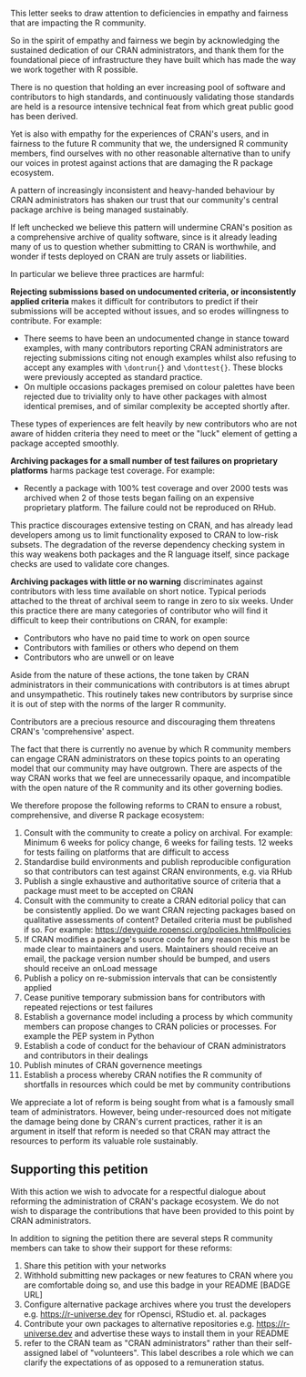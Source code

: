 This letter seeks to draw attention to deficiencies in empathy and fairness that are impacting the R community.

So in the spirit of empathy and fairness we begin by acknowledging the sustained dedication of our CRAN administrators, and thank them for the foundational piece of infrastructure they have built which has made the way we work together with R possible.

There is no question that holding an ever increasing pool of software and contributors to high standards, and continuously validating those standards are held is a resource intensive technical feat from which great public good has been derived.

Yet is also with empathy for the experiences of CRAN's users, and in fairness to the future R community that we, the undersigned R community members, find ourselves with no other reasonable alternative than to unify our voices in protest against actions that are damaging the R package ecosystem.

A pattern of increasingly inconsistent and heavy-handed behaviour by CRAN administrators has shaken our trust that our community's central package archive is being managed sustainably.

If left unchecked we believe this pattern will undermine CRAN's position as a comprehensive archive of quality software, since is it already leading many of us to question whether submitting to CRAN is worthwhile, and wonder if tests deployed on CRAN are truly assets or liabilities.

In particular we believe three practices are harmful:

**Rejecting submissions based on undocumented criteria, or inconsistently applied criteria** makes it difficult for contributors to predict if their submissions will be accepted without issues, and so erodes willingness to contribute. For example:

  * There seems to have been an undocumented change in stance toward examples, with many contributors reporting CRAN administrators are rejecting submissions citing not enough examples whilst also refusing to accept any examples with `\dontrun{}` and `\donttest{}`. These blocks were previously accepted as standard practice. 
  * On multiple occasions packages premised on colour palettes have been rejected due to triviality only to have other packages with almost identical premises, and of similar complexity be accepted shortly after. 
  
These types of experiences are felt heavily by new contributors who are not aware of hidden criteria they need to meet or the "luck" element of getting a package accepted smoothly.

**Archiving packages for a small number of test failures on proprietary platforms** harms package test coverage. For example:

  * Recently a package with 100% test coverage and over 2000 tests was archived when 2 of those tests began failing on an expensive proprietary platform. The failure could not be reproduced on RHub.
  
This practice discourages extensive testing on CRAN, and has already lead developers among us to limit functionality exposed to CRAN to low-risk subsets. The degradation of the reverse dependency checking system in this way weakens both packages and the R language itself, since package checks are used to validate core changes.

**Archiving packages with little or no warning** discriminates against contributors with less time available on short notice. Typical periods attached to the threat of archival seem to range in zero to six weeks. Under this practice there are many categories of contributor who will find it difficult to keep their contributions on CRAN, for example:

  * Contributors who have no paid time to work on open source
  * Contributors with families or others who depend on them
  * Contributors who are unwell or on leave

Aside from the nature of these actions, the tone taken by CRAN administrators in their communications with contributors is at times abrupt and unsympathetic. This routinely takes new contributors by surprise since it is out of step with the norms of the larger R community. 

Contributors are a precious resource and discouraging them threatens CRAN's 'comprehensive' aspect.

The fact that there is currently no avenue by which R community members can engage CRAN administrators on these topics points to an operating model that our community may have outgrown. There are aspects of the way CRAN works that we feel are unnecessarily opaque, and incompatible with the open nature of the R community and its other governing bodies.

We therefore propose the following reforms to CRAN to ensure a robust, comprehensive, and diverse R package ecosystem:

1. Consult with the community to create a policy on archival. For example: Minimum 6 weeks for policy change, 6 weeks for failing tests. 12 weeks for tests failing on platforms that are difficult to access
2. Standardise build environments and publish reproducible configuration so that contributors can test against CRAN environments, e.g. via RHub
3. Publish a single exhaustive and authoritative source of criteria that a package must meet to be accepted on CRAN
4. Consult with the community to create a CRAN editorial policy that can be consistently applied. Do we want CRAN rejecting packages based on qualitative assessments of content? Detailed criteria must be published if so. For example: https://devguide.ropensci.org/policies.html#policies
5. If CRAN modifies a package's source code for any reason this must be made clear to maintainers and users. Maintainers should receive an email, the package version number should be bumped, and users should receive an onLoad message 
6. Publish a policy on re-submission intervals that can be consistently applied 
7. Cease punitive temporary submission bans for contributors with repeated rejections or test failures
8. Establish a governance model including a process by which community members can propose changes to CRAN policies or processes. For example the PEP system in Python
9. Establish a code of conduct for the behaviour of CRAN administrators and contributors in their dealings
10. Publish minutes of CRAN governence meetings
11. Establish a process whereby CRAN notifies the R community of shortfalls in resources which could be met by community contributions 

We appreciate a lot of reform is being sought from what is a famously small team of administrators. However, being under-resourced does not mitigate the damage being done by CRAN's current practices, rather it is an argument in itself that reform is needed so that CRAN may attract the resources to perform its valuable role sustainably.

## Supporting this petition

With this action we wish to advocate for a respectful dialogue about reforming the administration of CRAN's package ecosystem. We do not wish to disparage the contributions that have been provided to this point by CRAN administrators.

In addition to signing the petition there are several steps R community members can take to show their support for these reforms:

1. Share this petition with your networks
2. Withhold submitting new packages or new features to CRAN where you are comfortable doing so, and use this badge in your README [BADGE URL] 
3. Configure alternative package archives where you trust the developers e.g. https://r-universe.dev for rOpensci, RStudio et. al. packages
4. Contribute your own packages to alternative repositories e.g. https://r-universe.dev and advertise these ways to install them in your README
4. refer to the CRAN team as "CRAN administrators" rather than their self-assigned label of "volunteers". This label describes a role which we can clarify the expectations of as opposed to a remuneration status.
